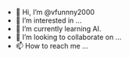- 👋 Hi, I’m @vfunnny2000
- 👀 I’m interested in ...
- 🌱 I’m currently learning AI.
- 💞️ I’m looking to collaborate on ...
- 📫 How to reach me ...

<!---
vfunnny2000/vfunnny2000 is a ✨ special ✨ repository because its `README.md` (this file) appears on your GitHub profile.
You can click the Preview link to take a look at your changes.
--->
